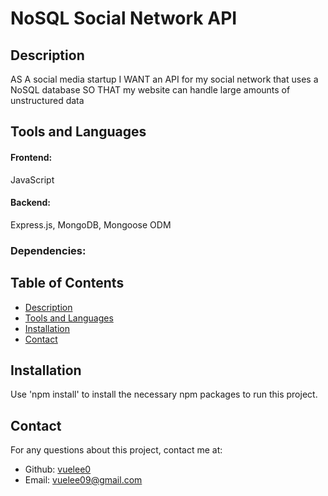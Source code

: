 
# NoSQL Social Network API


## Description
AS A social media startup
I WANT an API for my social network that uses a NoSQL database
SO THAT my website can handle large amounts of unstructured data


## Tools and Languages
#### Frontend:
JavaScript


#### Backend:
Express.js, MongoDB, Mongoose ODM


### Dependencies:



## Table of Contents
* [Description](#description)
* [Tools and Languages](#toolsandlanguages)
* [Installation](#installation)
* [Contact](#contact)


## Installation
Use 'npm install' to install the necessary npm packages to run this project.


## Contact
For any questions about this project, contact me at:
- Github: [vuelee0](https://github.com/vuelee0)
- Email: vuelee09@gmail.com